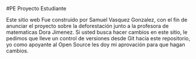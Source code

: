  #PE
Proyecto Estudiante

Este sitio web Fue construido por Samuel Vasquez Gonzalez, con el fin de anunciar el proyecto sobre la deforestación junto a la profesora de matematicas Dora Jimenez.
Si usted busca hacer cambios en este sitio, le pedimos que lleve un control de versiones desde Git hacia este repositorio, yo como apoyante al Open Source les doy mi
aprovación para que hagan cambios.

